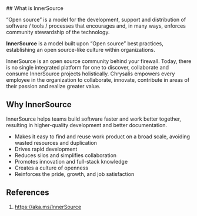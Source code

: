 </br>
</br>
## What is InnerSource

“Open source” is a model for the development, support and distribution of software / tools / processes that encourages and, in many ways, enforces community stewardship of the technology.

**InnerSource** is a model built upon “Open source” best practices, establishing an open source-like culture within organizations.

InnerSource is an open source community behind your firewall. Today, there is no single integrated platform for one to discover, collaborate and consume InnerSource projects holistically. Chrysalis empowers every employee in the organization to collaborate, innovate, contribute in areas of their passion and realize greater value.

## Why InnerSource

InnerSource helps teams build software faster and work better together, resulting in higher-quality development and better documentation. 

- Makes it easy to find and reuse work product on a broad scale, avoiding wasted resources and duplication
- Drives rapid development
- Reduces silos and simplifies collaboration
- Promotes innovation and full-stack knowledge
- Creates a culture of openness
- Reinforces the pride, growth, and job satisfaction

## References

1. https://aka.ms/InnerSource
</br>
</br>
</br>
</br>






